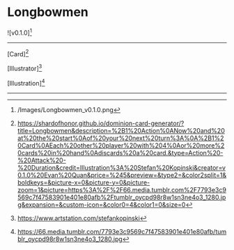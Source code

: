 # Longbowmen

![v0.1.0][^v0.1.0]

---

[Card][^Card]

[Illustrator][^Illustrator]

[Illustration][^Illustration]

---

[^Card]: https://shardofhonor.github.io/dominion-card-generator/?title=Longbowmen&description=%2B1%20Action%0ANow%20and%20at%20the%20start%0Aof%20your%20next%20turn%3A%0A%2B1%20Card%0AEach%20other%20player%20with%204%0Aor%20more%20cards%20in%20hand%0Adiscards%20a%20card.&type=Action%20-%20Attack%20-%20Duration&credit=Illustration%3A%20Stefan%20Kopinski&creator=v0.1.0%20Evan%20Quan&price=%245&preview=&type2=&color2split=1&boldkeys=&picture-x=0&picture-y=0&picture-zoom=1&picture=https%3A%2F%2F66.media.tumblr.com%2F7793e3c9569c7f47583901e401e80afb%2Ftumblr_oycpd98r8w1sn3ne4o3_1280.jpg&expansion=&custom-icon=&color0=4&color1=0&size=0
[^Illustrator]: https://www.artstation.com/stefankopinski
[^Illustration]: https://66.media.tumblr.com/7793e3c9569c7f47583901e401e80afb/tumblr_oycpd98r8w1sn3ne4o3_1280.jpg
[^v0.1.0]: /Images/Longbowmen_v0.1.0.png
